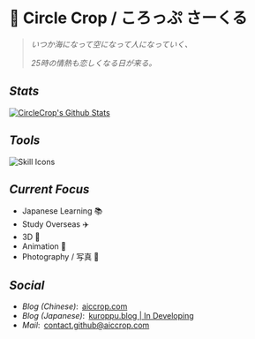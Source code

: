 # 👋 Circle Crop / ころっぷ さーくる

> _いつか海になって空になって人になっていく、_
>
> _25時の情熱も恋しくなる日が来る。_

## _Stats_

[![CircleCrop's Github Stats](https://github-readme-stats.vercel.app/api?username=CircleCrop&count_private=true&show_icons=true&theme=transparent)](https://github.com/CircleCrop)

## _Tools_

![Skill Icons](https://aiccrop.com/wp-content/uploads/2024/11/00000fbe-0ff9-75b7-47d3-8b80481c7d6f.svg)

## _Current Focus_

- Japanese Learning 📚
- Study Overseas ✈️
- 3D 🧊
- Animation 🎨
- Photography / 写真 📸

## _Social_

- _Blog (Chinese)_:&ensp;[aiccrop.com](https://aiccrop.com)
- _Blog (Japanese)_:&ensp;[kuroppu.blog | In Developing](https://kuroppu.blog)
- _Mail_:&ensp;[contact.github@aiccrop.com](mailto:contact-github@aiccrop.com)


